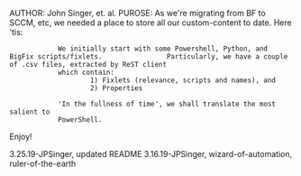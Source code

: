 AUTHOR:         John Singer, et. al.
PUROSE:         As we're migrating from BF to SCCM, etc, we needed a place to store all
                our custom-content to date.  Here 'tis:
				
				We initially start with some Powershell, Python, and BigFix scripts/fixlets.                Particularly, we have a couple of .csv files, extracted by ReST client
                which contain:
                        1) Fixlets (relevance, scripts and names), and
                        2) Properties

                'In the fullness of time', we shall translate the most salient to
                PowerShell.

Enjoy!

3.25.19-JPSinger, updated README
3.16.19-JPSinger, wizard-of-automation, ruler-of-the-earth
